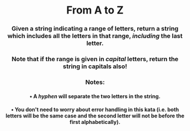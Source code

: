 <div align = 'center'>

# From A to Z

</div>

<div align = 'center'>

<h3>Given a string indicating a range of letters, return a string which includes all the letters in that range, <em>including</em> the last letter.</h3>

<h3>Note that if the range is given in <em>capital</em> letters, return the string in capitals also!</h3>

<h3>Notes:</h3>
<h4>•&nbsp;A <em>hyphen</em> will separate the two letters in the string.</h4>
<h4>•&nbsp;You don't need to worry about error handling in this kata (i.e. both letters will be the same case and the second letter will not be before the first alphabetically).</h4>

</div>
